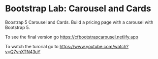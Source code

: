 # Bootstrap Lab: Carousel and Cards
Boostrap 5 Carousel and Cards. Build a pricing page with a carousel with Bootstrap 5. 

To see the final version go
https://cfbootstrapcarousel.netlify.app

To watch the turorial go to
https://www.youtube.com/watch?v=Q7vnXTN43uY
